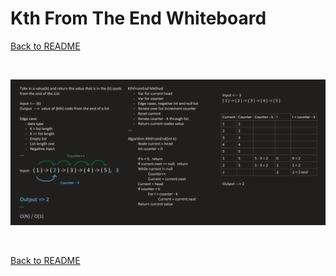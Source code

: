 # Kth From The End Whiteboard
[Back to README](./../README.md#kthfromend)

<br>

![append whiteboard](./assets/kth-from-end.png)

<br>

[Back to README](./../README.md#kthfromend)